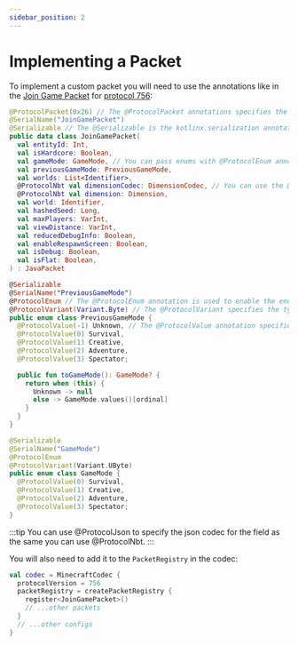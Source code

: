 ```yaml
---
sidebar_position: 2
---
```


# Implementing a Packet

To implement a custom packet you will need to use the annotations like in the [Join Game Packet](https://github.com/gabrielleeg1/andesite/blob/main/andesite-protocol/andesite-protocol-java/andesite-protocol-java-v756/src/commonMain/kotlin/JoinGamePacket.kt) for [protocol 756](https://wiki.vg/index.php?title=Protocol&oldid=16918):

```kt title="JoinGamePacket.kt"
@ProtocolPacket(0x26) // The @ProtocolPacket annotations specifies the packet id
@SerialName("JoinGamePacket") 
@Serializable // The @Serializable is the kotlinx.serialization annotation to enable serialization for this class
public data class JoinGamePacket(
  val entityId: Int,
  val isHardcore: Boolean,
  val gameMode: GameMode, // You can pass enums with @ProtocolEnum annotation to be serialized with the packet
  val previousGameMode: PreviousGameMode,
  val worlds: List<Identifier>,
  @ProtocolNbt val dimensionCodec: DimensionCodec, // You can use the @ProtocolNbt annotation to specify the Nbt codec
  @ProtocolNbt val dimension: Dimension,
  val world: Identifier,
  val hashedSeed: Long,
  val maxPlayers: VarInt,
  val viewDistance: VarInt,
  val reducedDebugInfo: Boolean,
  val enableRespawnScreen: Boolean,
  val isDebug: Boolean,
  val isFlat: Boolean,
) : JavaPacket

@Serializable
@SerialName("PreviousGameMode")
@ProtocolEnum // The @ProtocolEnum annotation is used to enable the enum serialization
@ProtocolVariant(Variant.Byte) // The @ProtocolVariant specifies the type of the enum
public enum class PreviousGameMode {
  @ProtocolValue(-1) Unknown, // The @ProtocolValue annotation specifies the value of the enum
  @ProtocolValue(0) Survival,
  @ProtocolValue(1) Creative,
  @ProtocolValue(2) Adventure,
  @ProtocolValue(3) Spectator;

  public fun toGameMode(): GameMode? {
    return when (this) {
      Unknown -> null
      else -> GameMode.values()[ordinal]
    }
  }
}

@Serializable
@SerialName("GameMode")
@ProtocolEnum
@ProtocolVariant(Variant.UByte)
public enum class GameMode {
  @ProtocolValue(0) Survival,
  @ProtocolValue(1) Creative,
  @ProtocolValue(2) Adventure,
  @ProtocolValue(3) Spectator;
}
```

:::tip
You can use @ProtocolJson to specify the json codec for the field as the same you can use @ProtocolNbt.
:::

You will also need to add it to the `PacketRegistry` in the codec:

```kotlin title="codec.kt"
val codec = MinecraftCodec {
  protocolVersion = 756
  packetRegistry = createPacketRegistry {
    register<JoinGamePacket>()
    // ...other packets
  }
  // ...other configs
}
```
